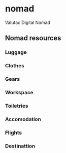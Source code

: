 # nomad
Valutac Digital Nomad

## Nomad resources

### Luggage
### Clothes
### Gears
### Workspace
### Toiletries
### Accomodation 
### Flights
### Destinattion


